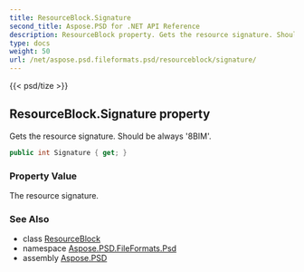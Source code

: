 ```yaml
---
title: ResourceBlock.Signature
second_title: Aspose.PSD for .NET API Reference
description: ResourceBlock property. Gets the resource signature. Should be always 8BIM
type: docs
weight: 50
url: /net/aspose.psd.fileformats.psd/resourceblock/signature/
---
```

{{< psd/tize >}}
## ResourceBlock.Signature property

Gets the resource signature. Should be always '8BIM'.

```csharp
public int Signature { get; }
```

### Property Value

The resource signature.

### See Also

* class [ResourceBlock](../)
* namespace [Aspose.PSD.FileFormats.Psd](../../../aspose.psd.fileformats.psd/)
* assembly [Aspose.PSD](../../../)



